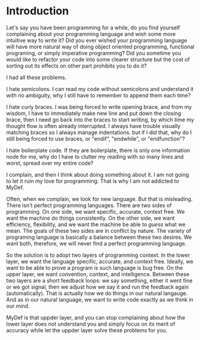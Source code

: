 Introduction
=======

Let's say you have been programming for a while, do you find yourself complaining about your programming language and wish some more intuitive way to write it? Did you ever wished your programming language will have more natural way of doing object oriented programming, functional programing, or simply imperative programming? Did you sometime you would like to refactor your code into some clearer structure but the cost of sorting out its effects on other part prohibits you to do it?

I had all these problems.

I hate semicolons. I can read my code without semicolons and understand it with no ambiguity, why I still have to remember to append them each time?

I hate curly braces. I was being forced to write opening brace, and from my wisdom, I have to immediately make new line and put down the closing brace, then I need go back into the braces to start writing, by which time my thought flow is often already interrupted. I always have trouble visually matching braces so I always manage indentations. but if I did that, why do I still being forced to use braces, or "endif", "endwhile", or "endfunction"? 

I hate boilerplate code. If they are boilerplate, there is only one information node for me, why do I have to clutter my reading with so many lines and worst, spread over my entire code?

I complain, and then I think about doing something about it. I am not going to let it ruin my love for programming. That is why I am not addicted to MyDef.

Often, when we complain, we look for new language. But that is misleading. There isn't perfect programming languages. There are two sides of programming. On one side, we want specific, accurate, context free. We want the machine do things consistently. On the other side, we want efficiency, flexibility, and we want the machine be able to *guess* what we mean. The goals of these two sides are in conflict by nature. The variety of programing language is basically a balance between these two desires. We want both, therefore, we will never find a perfect programming language.

So the solution is to adopt two layers of programming context. In the lower layer, we want the language specific, accurate, and context free. Ideally, we want to be able to prove a program is such language is bug free. On the upper layer, we want convention, context, and intelligence. Between these two layers are a short feedback loops: we say something, either it went fine or we got signal, then we adjust how we say it and run the feedback again (automatically). That is actually how we do things in our natural langauge. And as in our natural language, we want to write code exactly as we think in our mind.

MyDef is that uppder layer, and you can stop complaining about how the lower layer does not understand you and simply focus on its merit of accuracy while let the uppder layer solve these problems for you.

